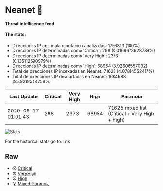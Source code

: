 # Neanet :hocho:
#### Threat intelligence feed
#### The stats:

- Direcciones IP con mala reputacion analizadas: 1756313 (100%)
- Direcciones IP determinadas como 'Critical':  298 (0.0169673628789%)
- Direcciones IP determinadas como 'Very High':  2373 (0.135112590979%)
- Direcciones IP determinadas como 'High':  68954 (3.92606557032)
- Total de direcciones IP indexadas en Neanet:  71625 (4.07814552417%)
- Total de direcciones IP descartadas en Neanet:  1684688 (95.9218544758%)

| Last Update | Critical | Very High | High | Paranoia |
| --- | --- | --- | --- | --- |
| 2020-08-17 01:01:43 | 298 | 2373 | 68954 | 71625 mixed list (Critical + Very High + High)|

![Stats](https://docs.google.com/spreadsheets/d/e/2PACX-1vSnaNMIXVabIpDJjufMlzH7poXnshF3mgd8Is1g9ytUEzVsP5my4Trn8f-xkoLLQ38xpL3HtmUexLo6/pubchart?oid=501124687&format=image)

For the historical stats go to: [link](/stats.csv)
## Raw
- :scream: [Critical](https://raw.githubusercontent.com/JavaGarcia/Neanet/master/blacklists/neanet_critical.txt)
- :fearful: [VeryHigh](https://raw.githubusercontent.com/JavaGarcia/Neanet/master/blacklists/neanet_veryHigh.txtt)
- :frowning: [High](https://raw.githubusercontent.com/JavaGarcia/Neanet/master/blacklists/neanet_high.txt)
- :dizzy_face: [Mixed-Paranoia](https://raw.githubusercontent.com/JavaGarcia/Neanet/master/blacklists/neanet_all.txt)











































































































































































































































